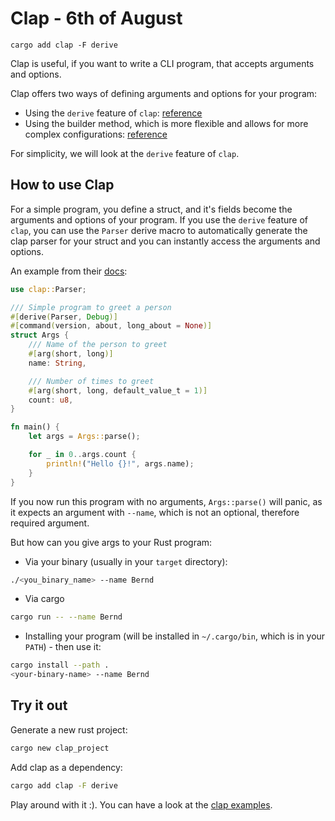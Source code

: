 # Clap - 6th of August

`cargo add clap -F derive`

Clap is useful, if you want to write a CLI program, that accepts arguments and options.

Clap offers two ways of defining arguments and options for your program:
 - Using the `derive` feature of `clap`: [reference](https://docs.rs/clap/latest/clap/_derive/index.html)
 - Using the builder method, which is more flexible and allows for more complex configurations: [reference](https://docs.rs/clap/latest/clap/struct.Command.html)

For simplicity, we will look at the `derive` feature of `clap`.

## How to use Clap

For a simple program, you define a struct, and it's fields become the arguments and options of your program.
If you use the `derive` feature of `clap`, you can use the `Parser` derive macro to automatically generate the clap parser for your struct
and you can instantly access the arguments and options.

An example from their [docs](https://docs.rs/clap/latest/clap/):

```rust
use clap::Parser;

/// Simple program to greet a person
#[derive(Parser, Debug)]
#[command(version, about, long_about = None)]
struct Args {
    /// Name of the person to greet
    #[arg(short, long)]
    name: String,

    /// Number of times to greet
    #[arg(short, long, default_value_t = 1)]
    count: u8,
}

fn main() {
    let args = Args::parse();

    for _ in 0..args.count {
        println!("Hello {}!", args.name);
    }
}
```

If you now run this program with no arguments, `Args::parse()` will panic, as it expects an argument with `--name`, which is not an optional, therefore required argument.

But how can you give args to your Rust program:

- Via your binary (usually in your `target` directory):

```sh
./<you_binary_name> --name Bernd
```

- Via cargo

```sh
cargo run -- --name Bernd
```

- Installing your program (will be installed in `~/.cargo/bin`, which is in your `PATH`) - then use it:

```sh
cargo install --path .
<your-binary-name> --name Bernd
```

## Try it out

Generate a new rust project:

```sh
cargo new clap_project
```

Add clap as a dependency:

```sh
cargo add clap -F derive
```

Play around with it :). You can have a look at the [clap examples](https://github.com/clap-rs/clap/tree/master/examples).
